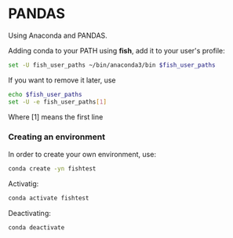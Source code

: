 # PANDAS
Using Anaconda and PANDAS.  

Adding conda to your PATH using **fish**, add it to your user's profile:
```bash
set -U fish_user_paths ~/bin/anaconda3/bin $fish_user_paths
```

If you want to remove it later, use
```bash
echo $fish_user_paths
set -U -e fish_user_paths[1]
```
Where [1] means the first line  

### Creating an environment
In order to create your own environment, use:
```bash
conda create -yn fishtest
```

Activatig:
```bash
conda activate fishtest
```

Deactivating:
```bash
conda deactivate
```
